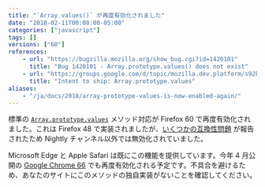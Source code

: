 ```yaml
---
title: "`Array.values()` が再度有効化されました"
date: "2018-02-11T00:08:00-05:00"
categories: ["javascript"]
tags: []
versions: ["60"]
references:
    - url: "https://bugzilla.mozilla.org/show_bug.cgi?id=1420101"
      title: "Bug 1420101 - Array.prototype.values() does not exist"
    - url: "https://groups.google.com/d/topic/mozilla.dev.platform/s92kdFNjL0U/discussion"
      title: "Intent to ship: Array.prototype.values"
aliases:
    - "/ja/docs/2018/array-prototype-values-is-now-enabled-again/"
---
```

標準の [`Array.prototype.values`](https://developer.mozilla.org/docs/Web/JavaScript/Reference/Global_Objects/Array/values) メソッド対応が Firefox 60 で再度有効化されました。これは Firefox 48 で実装されましたが、[いくつかの互換性問題](https://www.fxsitecompat.com/ja/docs/2016/array-prototype-values-breaks-some-legacy-apps/) が報告されたため Nightly チャンネル以外では無効化されていました。

Microsoft Edge と Apple Safari は既にこの機能を提供しています。今年 4 月公開の [Google Chrome 66](https://www.chromestatus.com/feature/4755812090118144) でも再度有効化される予定です。不具合を避けるため、あなたのサイトにこのメソッドの独自実装がないことを確認してください。
